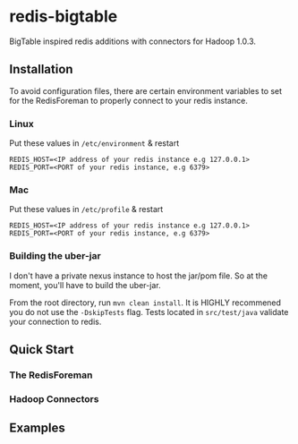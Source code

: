redis-bigtable
==============

BigTable inspired redis additions with connectors for Hadoop 1.0.3. 

## Installation

To avoid configuration files, there are certain environment variables to set for the RedisForeman to properly connect to your redis instance.

### Linux

Put these values in `/etc/environment` & restart

    REDIS_HOST=<IP address of your redis instance e.g 127.0.0.1>
    REDIS_PORT=<PORT of your redis instance, e.g 6379>

### Mac

Put these values in `/etc/profile` & restart

    REDIS_HOST=<IP address of your redis instance e.g 127.0.0.1>
    REDIS_PORT=<PORT of your redis instance, e.g 6379>
    

### Building the uber-jar

I don't have a private nexus instance to host the jar/pom file. So at the moment, you'll have to build the uber-jar.

From the root directory, run `mvn clean install`. It is HIGHLY recommened you do not use the `-DskipTests` flag. Tests located in `src/test/java` validate your connection to redis.

## Quick Start

### The RedisForeman

### Hadoop Connectors

## Examples
